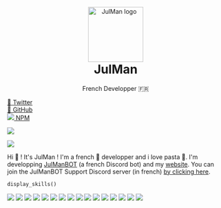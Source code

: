 <p align="center" style="margin-bottom: 0px !important;">
  <a href="https://github.julman.fr"><img width="128" src="https://julman.fr/icon.png" alt="JulMan logo" align="center"></a>
</p>
<h1 align="center" style="margin-top: 0px;">JulMan</h1>

<p align="center">French Developper 🇫🇷</p>

[🐤 Twitter](https://github.julman.fr/twitter) <br/>
[🐙 GitHub](https://github.julman.fr/github) <br/>
[![](https://static.npmjs.com/da3ab40fb0861d15c83854c29f5f2962.png) NPM](https://github.julman.fr/npm)

[![](https://github-readme-stats.vercel.app/api?username=JulMan-Dev&show_icons=true&theme=dark&border_color=ffffff&icon_color=ccff00)](https://github.julman.fr/github)

[![](https://github-readme-stats.vercel.app/api/top-langs/?username=JulMan-Dev&show_icons=true&theme=dark&border_color=ffffff&icon_color=ccff00)](https://github.julman.fr/github)

Hi 💁 ! It's JulMan ! I'm a french 🥖 developper and i love pasta 🍝. I'm developping [JulManBOT](https://l.julman.fr/click?target=http://bot.julman.fr/?rel=github) (a french Discord bot) and my [website](https://l.julman.fr/click?target=https://julman.fr/). You can join the JulManBOT Support Discord server (in french) [by clicking here](https://l.julman.fr/click?target=https%3A%2F%2Fdiscord.gg%2FUacZMU3fDt).

```python
display_skills()
```

[![](https://img.shields.io/badge/C%23-239120?style=for-the-badge&logo=c-sharp&logoColor=white)](https://github.julman.fr/)
[![](https://img.shields.io/badge/Xamarin-3498DB?style=for-the-badge&logo=xamarin&logoColor=white)](https://github.julman.fr/)
[![](https://img.shields.io/badge/Python-3776AB?style=for-the-badge&logo=python&logoColor=white)](https://github.julman.fr/)
[![](https://img.shields.io/badge/HTML-239120?style=for-the-badge&logo=html5&logoColor=white)](https://github.julman.fr/)
[![](https://img.shields.io/badge/CSS-239120?&style=for-the-badge&logo=css3&logoColor=white)](https://github.julman.fr/)
[![](https://img.shields.io/badge/.NET-5C2D91?style=for-the-badge&logo=.net&logoColor=white)](https://github.julman.fr/)
[![](https://img.shields.io/badge/JavaScript-F7DF1E?style=for-the-badge&logo=javascript&logoColor=black)](https://github.julman.fr/)
[![](https://img.shields.io/badge/Node.js-43853D?style=for-the-badge&logo=node.js&logoColor=white)](https://github.julman.fr/)
[![](https://img.shields.io/badge/TypeScript-007ACC?style=for-the-badge&logo=typescript&logoColor=white)](https://github.julman.fr/)
[![](https://img.shields.io/badge/Java-ED8B00?style=for-the-badge&logo=java&logoColor=white)](https://github.julman.fr/)
[![](https://img.shields.io/badge/PHP-777BB4?style=for-the-badge&logo=php&logoColor=white)](https://github.julman.fr/)
[![](https://img.shields.io/badge/Lua-2C2D72?style=for-the-badge&logo=lua&logoColor=white)](https://github.julman.fr/)
[![](https://img.shields.io/badge/Markdown-000000?style=for-the-badge&logo=markdown&logoColor=white)](https://github.julman.fr/)
[![](https://img.shields.io/badge/jQuery-0769AD?style=for-the-badge&logo=jquery&logoColor=white)](https://github.julman.fr/)
[![](https://img.shields.io/badge/MySQL-00000F?style=for-the-badge&logo=mysql&logoColor=white)](https://github.julman.fr/)
[![](https://img.shields.io/badge/Unity-100000?style=for-the-badge&logo=unity&logoColor=white)](https://github.julman.fr/)
